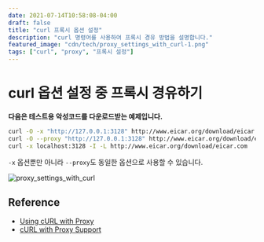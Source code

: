 ```yaml
---
date: 2021-07-14T10:58:08-04:00
draft: false
title: "curl 프록시 옵션 설정"
description: "curl 명령어를 사용하여 프록시 경유 방법을 설명합니다."
featured_image: "cdn/tech/proxy_settings_with_curl-1.png"
tags: ["curl", "proxy", "프록시 설정"]
---
```


# curl 옵션 설정 중 프록시 경유하기

**다음은 테스트용 악성코드를 다운로드받는 예제입니다.**

```bash
curl -O -x "http://127.0.0.1:3128" http://www.eicar.org/download/eicar.com
curl -O --proxy "http://127.0.0.1:3128" http://www.eicar.org/download/eicar.com
curl -x localhost:3128 -I -L http://www.eicar.org/download/eicar.com
```

<!--more-->

`-x` 옵션뿐만 아니라 `--proxy`도 동일한 옵션으로 사용할 수 있습니다.

![proxy_settings_with_curl](https://blog.plura.io/cdn/tech/proxy_settings_with_curl-1.png)

## Reference

- [Using cURL with Proxy](https://oxylabs.io/blog/curl-with-proxy)
- [cURL with Proxy Support](https://red.ht/2UKB3yC)
